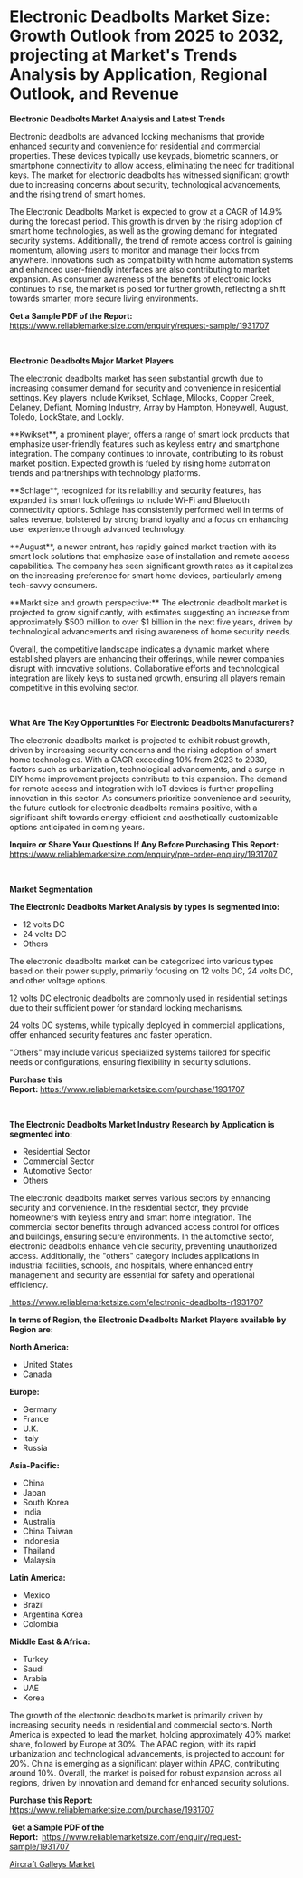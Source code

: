 <p><h1>Electronic Deadbolts Market Size: Growth Outlook from 2025 to 2032, projecting at Market's Trends Analysis by Application, Regional Outlook, and Revenue</h1></p><p><strong>Electronic Deadbolts Market Analysis and Latest Trends</strong></p>
<p><p>Electronic deadbolts are advanced locking mechanisms that provide enhanced security and convenience for residential and commercial properties. These devices typically use keypads, biometric scanners, or smartphone connectivity to allow access, eliminating the need for traditional keys. The market for electronic deadbolts has witnessed significant growth due to increasing concerns about security, technological advancements, and the rising trend of smart homes.</p><p>The Electronic Deadbolts Market is expected to grow at a CAGR of 14.9% during the forecast period. This growth is driven by the rising adoption of smart home technologies, as well as the growing demand for integrated security systems. Additionally, the trend of remote access control is gaining momentum, allowing users to monitor and manage their locks from anywhere. Innovations such as compatibility with home automation systems and enhanced user-friendly interfaces are also contributing to market expansion. As consumer awareness of the benefits of electronic locks continues to rise, the market is poised for further growth, reflecting a shift towards smarter, more secure living environments.</p></p>
<p><strong>Get a Sample PDF of the Report:&nbsp;</strong> <a href="https://www.reliablemarketsize.com/enquiry/request-sample/1931707?utm_campaign=2626&utm_medium=2&utm_source=Github&utm_content=ia&utm_term=11042025&utm_id=electronic-deadbolts">https://www.reliablemarketsize.com/enquiry/request-sample/1931707</a></p>
<p>&nbsp;</p>
<p><strong>Electronic Deadbolts Major Market Players</strong></p>
<p><p>The electronic deadbolts market has seen substantial growth due to increasing consumer demand for security and convenience in residential settings. Key players include Kwikset, Schlage, Milocks, Copper Creek, Delaney, Defiant, Morning Industry, Array by Hampton, Honeywell, August, Toledo, LockState, and Lockly.</p><p>**Kwikset**, a prominent player, offers a range of smart lock products that emphasize user-friendly features such as keyless entry and smartphone integration. The company continues to innovate, contributing to its robust market position. Expected growth is fueled by rising home automation trends and partnerships with technology platforms.</p><p>**Schlage**, recognized for its reliability and security features, has expanded its smart lock offerings to include Wi-Fi and Bluetooth connectivity options. Schlage has consistently performed well in terms of sales revenue, bolstered by strong brand loyalty and a focus on enhancing user experience through advanced technology.</p><p>**August**, a newer entrant, has rapidly gained market traction with its smart lock solutions that emphasize ease of installation and remote access capabilities. The company has seen significant growth rates as it capitalizes on the increasing preference for smart home devices, particularly among tech-savvy consumers.</p><p>**Markt size and growth perspective:** The electronic deadbolt market is projected to grow significantly, with estimates suggesting an increase from approximately $500 million to over $1 billion in the next five years, driven by technological advancements and rising awareness of home security needs.</p><p>Overall, the competitive landscape indicates a dynamic market where established players are enhancing their offerings, while newer companies disrupt with innovative solutions. Collaborative efforts and technological integration are likely keys to sustained growth, ensuring all players remain competitive in this evolving sector.</p></p>
<p>&nbsp;</p>
<p><strong>What Are The Key Opportunities For Electronic Deadbolts Manufacturers?</strong></p>
<p><p>The electronic deadbolts market is projected to exhibit robust growth, driven by increasing security concerns and the rising adoption of smart home technologies. With a CAGR exceeding 10% from 2023 to 2030, factors such as urbanization, technological advancements, and a surge in DIY home improvement projects contribute to this expansion. The demand for remote access and integration with IoT devices is further propelling innovation in this sector. As consumers prioritize convenience and security, the future outlook for electronic deadbolts remains positive, with a significant shift towards energy-efficient and aesthetically customizable options anticipated in coming years.</p></p>
<p><strong>Inquire or Share Your Questions If Any Before Purchasing This Report:</strong> <a href="https://www.reliablemarketsize.com/enquiry/pre-order-enquiry/1931707?utm_campaign=2626&utm_medium=2&utm_source=Github&utm_content=ia&utm_term=11042025&utm_id=electronic-deadbolts">https://www.reliablemarketsize.com/enquiry/pre-order-enquiry/1931707</a></p>
<p>&nbsp;</p>
<p><strong>Market Segmentation</strong></p>
<p><strong>The Electronic Deadbolts Market Analysis by types is segmented into:</strong></p>
<p><ul><li>12 volts DC</li><li>24 volts DC</li><li>Others</li></ul></p>
<p><p>The electronic deadbolts market can be categorized into various types based on their power supply, primarily focusing on 12 volts DC, 24 volts DC, and other voltage options. </p><p>12 volts DC electronic deadbolts are commonly used in residential settings due to their sufficient power for standard locking mechanisms. </p><p>24 volts DC systems, while typically deployed in commercial applications, offer enhanced security features and faster operation. </p><p>"Others" may include various specialized systems tailored for specific needs or configurations, ensuring flexibility in security solutions.</p></p>
<p><strong>Purchase this Report:&nbsp;</strong><a href="https://www.reliablemarketsize.com/purchase/1931707?utm_campaign=2626&utm_medium=2&utm_source=Github&utm_content=ia&utm_term=11042025&utm_id=electronic-deadbolts">https://www.reliablemarketsize.com/purchase/1931707</a></p>
<p>&nbsp;</p>
<p><strong>The Electronic Deadbolts Market Industry Research by Application is segmented into:</strong></p>
<p><ul><li>Residential Sector</li><li>Commercial Sector</li><li>Automotive Sector</li><li>Others</li></ul></p>
<p><p>The electronic deadbolts market serves various sectors by enhancing security and convenience. In the residential sector, they provide homeowners with keyless entry and smart home integration. The commercial sector benefits through advanced access control for offices and buildings, ensuring secure environments. In the automotive sector, electronic deadbolts enhance vehicle security, preventing unauthorized access. Additionally, the "others" category includes applications in industrial facilities, schools, and hospitals, where enhanced entry management and security are essential for safety and operational efficiency.</p></p>
<p><a href="https://www.reliablemarketsize.com/electronic-deadbolts-r1931707?utm_campaign=2626&utm_medium=2&utm_source=Github&utm_content=ia&utm_term=11042025&utm_id=electronic-deadbolts">&nbsp;https://www.reliablemarketsize.com/electronic-deadbolts-r1931707</a></p>
<p><strong>In terms of Region, the Electronic Deadbolts Market Players available by Region are:</strong></p>
<p>
    <p> <strong> North America: </strong>
        <ul>
            <li>United States</li>
            <li>Canada</li>
        </ul>
        </p> 
    <p> <strong> Europe: </strong>
        <ul>
            <li>Germany</li>
            <li>France</li>
            <li>U.K.</li>
            <li>Italy</li>
            <li>Russia</li>
        </ul>
        </p> 
    <p> <strong> Asia-Pacific: </strong>
        <ul>
            <li>China</li>
            <li>Japan</li>
            <li>South Korea</li>
            <li>India</li>
            <li>Australia</li>
            <li>China Taiwan</li>
            <li>Indonesia</li>
            <li>Thailand</li>
            <li>Malaysia</li>
        </ul>
        </p> 
    <p> <strong> Latin America: </strong>
        <ul>
            <li>Mexico</li>
            <li>Brazil</li>
            <li>Argentina Korea</li>
            <li>Colombia</li>
        </ul>
        </p> 
    <p> <strong> Middle East & Africa: </strong>
        <ul>
            <li>Turkey</li>
            <li>Saudi</li>
            <li>Arabia</li>
            <li>UAE</li>
            <li>Korea</li>
        </ul>
    </p>
    </p>
<p><p>The growth of the electronic deadbolts market is primarily driven by increasing security needs in residential and commercial sectors. North America is expected to lead the market, holding approximately 40% market share, followed by Europe at 30%. The APAC region, with its rapid urbanization and technological advancements, is projected to account for 20%. China is emerging as a significant player within APAC, contributing around 10%. Overall, the market is poised for robust expansion across all regions, driven by innovation and demand for enhanced security solutions.</p></p>
<p><strong>Purchase this Report: </strong><a href="https://www.reliablemarketsize.com/purchase/1931707?utm_campaign=2626&utm_medium=2&utm_source=Github&utm_content=ia&utm_term=11042025&utm_id=electronic-deadbolts">https://www.reliablemarketsize.com/purchase/1931707</a></p>
<p>&nbsp;<strong>Get a Sample PDF of the Report:&nbsp;&nbsp;</strong><a href="https://www.reliablemarketsize.com/enquiry/request-sample/1931707?utm_campaign=2626&utm_medium=2&utm_source=Github&utm_content=ia&utm_term=11042025&utm_id=electronic-deadbolts">https://www.reliablemarketsize.com/enquiry/request-sample/1931707</a></p>
<p><strong></strong></p>
<p><p><a href="https://github.com/reahmmunises/Market-Research-Report-List-1/blob/main/aircraft-galleys-market.md?utm_campaign=2626&utm_medium=2&utm_source=Github&utm_content=ia&utm_term=11042025&utm_id=electronic-deadbolts">Aircraft Galleys Market</a></p></p>